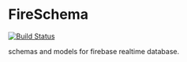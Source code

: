 # FireSchema


[![Build Status](https://travis-ci.com/sheminusminus/fire-schema.svg?branch=master)](https://travis-ci.com/sheminusminus/fire-schema)


schemas and models for firebase realtime database.
